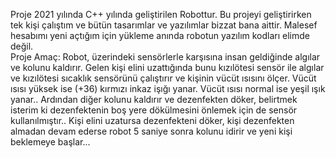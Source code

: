 Proje 2021 yılında C++ yılında geliştirilen Robottur. Bu projeyi geliştirirken tek kişi çalıştım ve bütün tasarımlar ve yazılımlar bizzat bana aittir. 
Malesef hesabımı yeni açtığım için yükleme anında robotun yazılım kodları elimde değil.     
            Proje Amaç:    Robot, üzerindeki sensörlerle karşısına insan geldiğinde algılar ve kolunu kaldırır. Gelen kişi elini uzattığında bunu kızılötesi 
            sensör ile algılar ve kızılötesi sıcaklık sensörünü çalıştırır ve kişinin vücüt ısısını ölçer. Vücüt ısısı yüksek ise (+36) kırmızı inkaz işığı yanar. 
            Vücüt ısısı normal ise yeşil ışık yanar.. Ardından diğer kolunu kaldırır ve dezenfekten döker, belirtmek isterim ki dezenfektenin boş yere dökülmesini 
            önlemek için de sensör kullanılmıştır..
            Kişi elini uzatursa dezenfekteni döker, kişi dezenfekten almadan devam ederse robot 5 saniye sonra kolunu idirir ve yeni kişi beklemeye başlar... 
